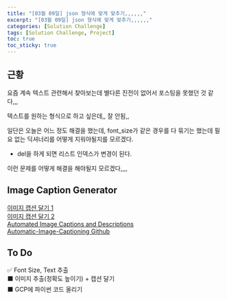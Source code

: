 ```yaml
---
title: "[03월 09일] json 형식에 맞게 맞추기,,,,,,"
excerpt: "[03월 09일] json 형식에 맞게 맞추기,,,,,,"
categories: [Solution Challenge]
tags: [Solution Challenge, Project]
toc: true
toc_sticky: true
---
```


## 근황

요즘 계속 텍스트 관련해서 찾아보는데 별다른 진전이 없어서 포스팅을 못했던 것 같다,,, <br>

텍스트를 원하는 형식으로 하고 싶은데,, 잘 안됨,,

일단은 오늘은 어느 정도 해결을 했는데, font_size가 같은 경우를 다 묶기는 했는데 필요 없는 딕셔너리를 어떻게 지워야될지를 모르겠다. <br>

- del을 하게 되면 리스트 인덱스가 변경이 된다. <br>

이런 문제를 어떻게 해결을 해야될지 모르겠다,,,,

## Image Caption Generator

[이미지 캡션 달기 1](https://colab.research.google.com/github/tensorflow/docs-l10n/blob/master/site/ko/tutorials/text/image_captioning.ipynb?hl=ko) <br>
[이미지 캡션 달기 2](https://www.hackersrealm.net/post/image-caption-generator-using-python) <br>
[Automated Image Captions and Descriptions](https://cloud.google.com/ai-workshop/experiments/automated-image-captions-and-descriptions) <br>
[Automatic-Image-Captioning Github](https://github.com/Garima13a/Automatic-Image-Captioning) <br>

## To Do

✅ Font Size, Text 추출 <br>
⬛ 이미지 추출(정확도 높이기) + 캡션 달기 <br>
⬛ GCP에 파이썬 코드 올리기 <br>
